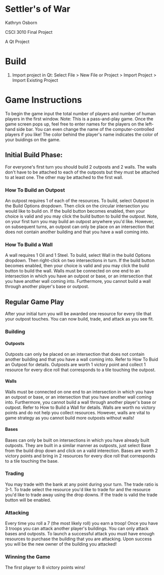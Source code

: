 # Settler's of War
Kathryn Osborn

CSCI 3010 Final Project

A Qt Project

# Build
1. Import project in Qt: Select File > New File or Project > Import Project > Import Existing Project

# Game Instructions
To begin the game input the total number of players and number of human players in the first window. Note: This is a pass-and-play game. Once the game screen pops up, feel free to enter names for the players on the left-hand side bar. You can even change the name of the computer-controlled players if you like! The color behind the player's name indicates the color of your buidings on the game. 
## Initial Build Phase:
For everyone's first turn you should build 2 outposts and 2 walls. The walls don't have to be attached to each of the outposts but they must be attached to at least one. The other may be attached to the first wall.

### How To Build an Outpost
An outpost requires 1 of each of the resources. To build, select Outpost in the Build Options dropdown. Then click on the circular intersection you would like to build on. If the build button becomes enabled, then your choice is valid and you may click the build button to build the outpost. Note, on your first turn you may build an outpost anywhere you'd like. However, on subsequent turns, an outpost can only be place on an intersection that does not contain another building and that you have a wall coming into. 

### How To Build a Wall
A wall requires 1 Oil and 1 Steel. To build, select Wall in the build Options dropdown. Then right-click on two intersections in turn. If the build button becomes enabled, then your choice is valid and you may click the build button to build the wall. Walls must be connected on one end to an intersection in which you have an outpost or base, or an intersection that you have another wall coming into. Furthermore, you cannot build a wall through another player's base or outpost. 

## Regular Game Play

After your initial turn you will be awarded one resource for every tile that your outpost touches. You can now build, trade, and attack as you see fit. 

### Building

#### Outposts
Outposts can only be placed on an intersection that does not contain another building and that you have a wall coming into. Refer to How To Buid an Outpost for details. Outposts are worth 1 victory point and collect 1 resource for every dice roll that corresponds to a tile touching the outpost. 

#### Walls
Walls must be connected on one end to an intersection in which you have an outpost or base, or an intersection that you have another wall coming into. Furthermore, you cannot build a wall through another player's base or outpost. Refer to How to Build a Wall for details. Walls are worth no victory points and do not help you collect resources. However, walls are vital to game strategy as you cannot build more outposts without walls!

#### Bases
Bases can only be built on intersections in which you have already built outposts. They are built in a similar manner as outposts, just select Base from the build drop down and click on a vaild interection. Bases are worth 2 victory points and bring in 2 resources for every dice roll that corresponds to a tile touching the base. 

### Trading
You may trade with the bank at any point during your turn. The trade ratio is 3-1. To trade select the resource you'd like to trade for and the resource you'd like to trade away using the drop downs. If the trade is valid the trade button will be enabled. 

### Attacking
Every time you roll a 7 (the most likely roll) you earn a troop! Once you have 3 troops you can attack another player's buildings. You can only attack bases and outposts. To launch a successful attack you must have enough resources to purchase the building that you are attacking. Upon success you will be the new owner of the building you attacked!

### Winning the Game
The first player to 8 victory points wins! 

